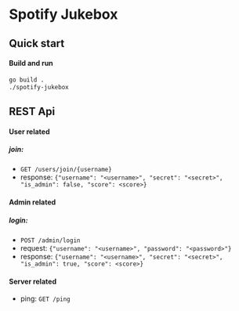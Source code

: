 # Spotify Jukebox

## Quick start
#### Build and run
```sh
go build .
./spotify-jukebox
```

## REST Api
#### User related
##### join: 
- `GET /users/join/{username}`
- response: `{"username": "<username>", "secret": "<secret>", "is_admin": false, "score": <score>}`
#### Admin related
##### login: 
- `POST /admin/login` 
- request: `{"username": "<username>", "password": "<password>"}`
- response: `{"username": "<username>", "secret": "<secret>", "is_admin": true, "score": <score>}`
#### Server related
- ping: `GET /ping`